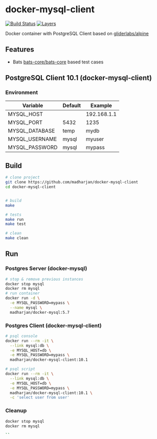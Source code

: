 # docker-mysql-client

[![Build Status](https://travis-ci.com/madharjan/docker-mysql-client.svg?branch=master)](https://travis-ci.com/madharjan/docker-mysql-client)
[![Layers](https://images.microbadger.com/badges/image/madharjan/docker-mysql-client.svg)](http://microbadger.com/images/madharjan/docker-mysql-client)

Docker container with PostgreSQL Client based on [gliderlabs/alpine](https://github.com/gliderlabs/docker-alpine/)

## Features

* Bats [bats-core/bats-core](https://github.com/bats-core/bats-core) based test cases

## PostgreSQL Client 10.1 (docker-mysql-client)

### Environment

| Variable        | Default      | Example        |
|-----------------|--------------|----------------|
| MYSQL_HOST      |              | 192.168.1.1    |
| MYSQL_PORT      | 5432         | 1235           |
| MYSQL_DATABASE  | temp         | mydb           |
| MYSQL_USERNAME  | mysql        | myuser         |
| MYSQL_PASSWORD  | mysql        | mypass         |

## Build

```bash
# clone project
git clone https://github.com/madharjan/docker-mysql-client
cd docker-mysql-client


# build
make

# tests
make run
make test

# clean
make clean
```

## Run

### Postgres Server (docker-mysql)

```bash
# stop & remove previous instances
docker stop mysql
docker rm mysql
# run container
docker run -d \
  -e MYSQL_PASSWORD=mypass \
  --name mysql \
  madharjan/docker-mysql:5.7
```

### Postgres Client (docker-mysql-client)

```bash
# psql console
docker run --rm -it \
  --link mysql:db \
  -e MYSQL_HOST=db \
  -e MYSQL_PASSWORD=mypass \
  madharjan/docker-mysql-client:10.1

# psql script
docker run --rm -it \
  --link mysql:db \
  -e MYSQL_HOST=db \
  -e MYSQL_PASSWORD=mypass \
  madharjan/docker-mysql-client:10.1 \
  -c 'select user from user'
```

### Cleanup

```bash
docker stop mysql
docker rm mysql

``
